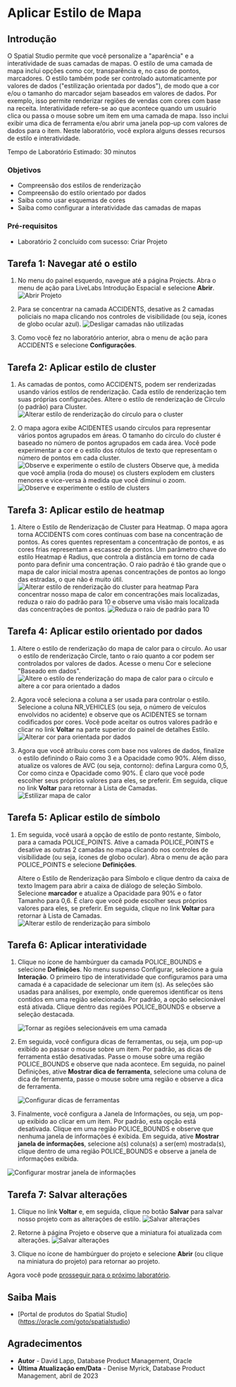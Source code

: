 # Aplicar Estilo de Mapa

## Introdução

O Spatial Studio permite que você personalize a "aparência" e a interatividade de suas camadas de mapas. O estilo de uma camada de mapa inclui opções como cor, transparência e, no caso de pontos, marcadores. O estilo também pode ser controlado automaticamente por valores de dados ("estilização orientada por dados"), de modo que a cor e/ou o tamanho do marcador sejam baseados em valores de dados. Por exemplo, isso permite renderizar regiões de vendas com cores com base na receita. Interatividade refere-se ao que acontece quando um usuário clica ou passa o mouse sobre um item em uma camada de mapa. Isso inclui exibir uma dica de ferramenta e/ou abrir uma janela pop-up com valores de dados para o item. Neste laboratório, você explora alguns desses recursos de estilo e interatividade.

Tempo de Laboratório Estimado: 30 minutos

### Objetivos

*   Compreensão dos estilos de renderização
*   Compreensão do estilo orientado por dados
*   Saiba como usar esquemas de cores
*   Saiba como configurar a interatividade das camadas de mapas

### Pré-requisitos

*   Laboratório 2 concluído com sucesso: Criar Projeto

## Tarefa 1: Navegar até o estilo

1.  No menu do painel esquerdo, navegue até a página Projects. Abra o menu de ação para LiveLabs Introdução Espacial e selecione **Abrir**. ![Abrir Projeto](images/apply-styling-1.png)
    
2.  Para se concentrar na camada ACCIDENTS, desative as 2 camadas policiais no mapa clicando nos controles de visibilidade (ou seja, ícones de globo ocular azul). ![Desligar camadas não utilizadas](images/apply-styling-4.png)
    
3.  Como você fez no laboratório anterior, abra o menu de ação para ACCIDENTS e selecione **Configurações**.
    

## Tarefa 2: Aplicar estilo de cluster

1.  As camadas de pontos, como ACCIDENTS, podem ser renderizadas usando vários estilos de renderização. Cada estilo de renderização tem suas próprias configurações. Altere o estilo de renderização de Círculo (o padrão) para Cluster. ![Alterar estilo de renderização do círculo para o cluster](images/apply-styling-5.png)
    
2.  O mapa agora exibe ACIDENTES usando círculos para representar vários pontos agrupados em áreas. O tamanho do círculo do cluster é baseado no número de pontos agrupados em cada área. Você pode experimentar a cor e o estilo dos rótulos de texto que representam o número de pontos em cada cluster. ![Observe e experimente o estilo de clusters](images/apply-styling-6.png) Observe que, à medida que você amplia (roda do mouse) os clusters explodem em clusters menores e vice-versa à medida que você diminui o zoom. ![Observe e experimente o estilo de clusters](images/apply-styling-7.png)
    

## Tarefa 3: Aplicar estilo de heatmap

1.  Altere o Estilo de Renderização de Cluster para Heatmap. O mapa agora torna ACCIDENTS com cores contínuas com base na concentração de pontos. As cores quentes representam a concentração de pontos, e as cores frias representam a escassez de pontos. Um parâmetro chave do estilo Heatmap é Radius, que controla a distância em torno de cada ponto para definir uma concentração. O raio padrão é tão grande que o mapa de calor inicial mostra apenas concentrações de pontos ao longo das estradas, o que não é muito útil. ![Alterar estilo de renderização do cluster para heatmap](images/apply-styling-8.png) Para concentrar nosso mapa de calor em concentrações mais localizadas, reduza o raio do padrão para 10 e observe uma visão mais localizada das concentrações de pontos. ![Reduza o raio de padrão para 10](images/apply-styling-9.png)

## Tarefa 4: Aplicar estilo orientado por dados

1.  Altere o estilo de renderização do mapa de calor para o círculo. Ao usar o estilo de renderização Circle, tanto o raio quanto a cor podem ser controlados por valores de dados. Acesse o menu Cor e selecione "Baseado em dados". ![Altere o estilo de renderização do mapa de calor para o círculo e altere a cor para orientado a dados](images/apply-styling-10.png)
    
2.  Agora você seleciona a coluna a ser usada para controlar o estilo. Selecione a coluna NR\_VEHICLES (ou seja, o número de veículos envolvidos no acidente) e observe que os ACIDENTES se tornam codificados por cores. Você pode aceitar os outros valores padrão e clicar no link **Voltar** na parte superior do painel de detalhes Estilo. ![Alterar cor para orientada por dados](images/apply-styling-11.png)
    
3.  Agora que você atribuiu cores com base nos valores de dados, finalize o estilo definindo o Raio como 3 e a Opacidade como 90%. Além disso, atualize os valores de AVC (ou seja, contorno): defina Largura como 0,5, Cor como cinza e Opacidade como 90%. É claro que você pode escolher seus próprios valores para eles, se preferir. Em seguida, clique no link **Voltar** para retornar à Lista de Camadas. ![Estilizar mapa de calor](images/apply-styling-12.png)
    

## Tarefa 5: Aplicar estilo de símbolo

1.  Em seguida, você usará a opção de estilo de ponto restante, Símbolo, para a camada POLICE\_POINTS. Ative a camada POLICE\_POINTS e desative as outras 2 camadas no mapa clicando nos controles de visibilidade (ou seja, ícones de globo ocular). Abra o menu de ação para POLICE\_POINTS e selecione **Definições**.
    
    Altere o Estilo de Renderização para Símbolo e clique dentro da caixa de texto Imagem para abrir a caixa de diálogo de seleção Símbolo. Selecione **marcador** e atualize a Opacidade para 90% e o fator Tamanho para 0,6. É claro que você pode escolher seus próprios valores para eles, se preferir. Em seguida, clique no link **Voltar** para retornar à Lista de Camadas. ![Alterar estilo de renderização para símbolo](images/apply-styling-13.png)
    

## Tarefa 6: Aplicar interatividade

1.  Clique no ícone de hambúrguer da camada POLICE\_BOUNDS e selecione **Definições**. No menu suspenso Configurar, selecione a guia **Interação**. O primeiro tipo de interatividade que configuramos para uma camada é a capacidade de selecionar um item (s). As seleções são usadas para análises, por exemplo, onde queremos identificar os itens contidos em uma região selecionada. Por padrão, a opção selecionável está ativada. Clique dentro das regiões POLICE\_BOUNDS e observe a seleção destacada.
    
    ![Tornar as regiões selecionáveis em uma camada](images/apply-interactions-1.png)
    
2.  Em seguida, você configura dicas de ferramentas, ou seja, um pop-up exibido ao passar o mouse sobre um item. Por padrão, as dicas de ferramenta estão desativadas. Passe o mouse sobre uma região POLICE\_BOUNDS e observe que nada acontece. Em seguida, no painel Definições, ative **Mostrar dica de ferramenta**, selecione uma coluna de dica de ferramenta, passe o mouse sobre uma região e observe a dica de ferramenta.
    
    ![Configurar dicas de ferramentas](images/apply-interactions-2.png)
    
3.  Finalmente, você configura a Janela de Informações, ou seja, um pop-up exibido ao clicar em um item. Por padrão, esta opção está desativada. Clique em uma região POLICE\_BOUNDS e observe que nenhuma janela de informações é exibida. Em seguida, ative **Mostrar janela de informações**, selecione a(s) coluna(s) a ser(em) mostrada(s), clique dentro de uma região POLICE\_BOUNDS e observe a janela de informações exibida.
    

![Configurar mostrar janela de informações](images/apply-interactions-3.png)

## Tarefa 7: Salvar alterações

1.  Clique no link **Voltar** e, em seguida, clique no botão **Salvar** para salvar nosso projeto com as alterações de estilo. ![Salvar alterações](images/apply-styling-14.png)
    
2.  Retorne à página Projeto e observe que a miniatura foi atualizada com alterações. ![Salvar alterações](images/apply-styling-15.png)
    
3.  Clique no ícone de hambúrguer do projeto e selecione **Abrir** (ou clique na miniatura do projeto) para retornar ao projeto.
    

Agora você pode [prosseguir para o próximo laboratório](#next).

## Saiba Mais

*   \[Portal de produtos do Spatial Studio\] (https://oracle.com/goto/spatialstudio)

## Agradecimentos

*   **Autor** - David Lapp, Database Product Management, Oracle
*   **Última Atualização em/Data** - Denise Myrick, Database Product Management, abril de 2023